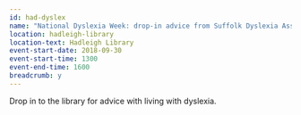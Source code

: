 ```yaml
---
id: had-dyslex
name: "National Dyslexia Week: drop-in advice from Suffolk Dyslexia Association"
location: hadleigh-library
location-text: Hadleigh Library
event-start-date: 2018-09-30
event-start-time: 1300
event-end-time: 1600
breadcrumb: y
---
```


Drop in to the library for advice with living with dyslexia.
